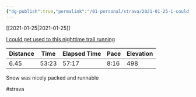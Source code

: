 ```yaml
---
{"dg-publish":true,"permalink":"/01-personal/strava/2021-01-25-i-could-get-used-to-this-nighttime-trail-running/"}
---
```



[[2021-01-25\|2021-01-25]]

[I could get used to this nighttime trail running](https://www.strava.com/activities/4682183592)

| Distance | Time  | Elapsed Time | Pace | Elevation |
| -------- | ----- | ------------ | ---- | --------- |
| 6.45     | 53:23 | 57:17        | 8:16 | 498       |


Snow was nicely packed and runnable

#strava
